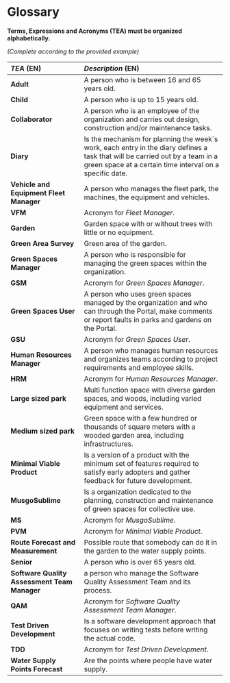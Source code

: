# Glossary

**Terms, Expressions and Acronyms (TEA) must be organized alphabetically.**

_(Complete according to the provided example)_

| **_TEA_** (EN)                               | **_Description_** (EN)                                                                                                                                                                   |                                       
|:---------------------------------------------|:-----------------------------------------------------------------------------------------------------------------------------------------------------------------------------------------|
| **Adult**                                    | A person who is between 16 and 65 years old.                                                                                                                                             |
| **Child**                                    | A person who is up to 15 years old.                                                                                                                                                      |
| **Collaborator**                             | A person who is an employee of the organization and carries out design, construction and/or maintenance tasks.                                                                           |          
| **Diary**                                    | Is the mechanism for planning the week´s work, each entry in the diary defines a task that will be carried out by a team in a green space at a certain time interval on a specific date. |
| **Vehicle and Equipment Fleet Manager**      | A person who manages the fleet park, the machines, the equipment and vehicles.                                                                                                           |
| **VFM**                                      | Acronym for _Fleet Manager_.                                                                                                                                                             |
| **Garden**                                   | Garden space with or without trees with little or no equipment.                                                                                                                          |
| **Green Area Survey**                        | Green area of the garden.                                                                                                                                                                |
| **Green Spaces Manager**                     | A person who is responsible for managing the green spaces within the organization.                                                                                                       |
| **GSM**                                      | Acronym for _Green Spaces Manager_.                                                                                                                                                      |
| **Green Spaces User**                        | A person who uses green spaces managed by the organization and who can through the Portal, make comments or report faults in parks and gardens on the Portal.                            |
| **GSU**                                      | Acronym for _Green Spaces User_.                                                                                                                                                         |
| **Human Resources Manager**                  | A person who manages human resources and organizes teams according to project requirements and employee skills.                                                                          |
| **HRM**                                      | Acronym for _Human Resources Manager_.                                                                                                                                                   |
| **Large sized park**                         | Multi function space with diverse garden spaces, and woods, including varied equipment and services.                                                                                     |
| **Medium sized park**                        | Green space with a few hundred or thousands of square meters with a wooded garden area, including infrastructures.                                                                       |
| **Minimal Viable Product**                   | Is a version of a product with the minimum set of features required to satisfy early adopters and gather feedback for future development.                                                |
| **MusgoSublime**                             | Is a organization dedicated to the planning, construction and maintenance of green spaces for collective use.                                                                            |
| **MS**                                       | Acronym for _MusgoSublime_.                                                                                                                                                              |
| **PVM**                                      | Acronym for _Minimal Viable Product_.                                                                                                                                                    |
| **Route Forecast and Measurement**           | Possible route that somebody can do it in the garden to the water supply points.                                                                                                         |
| **Senior**                                   | A person who is over 65 years old.                                                                                                                                                       |
| **Software Quality Assessment Team Manager** | a person who manage the Software Quality Assessment Team and its process.                                                                                                                |
| **QAM**                                      | Acronym for _Software Quality Assessment Team Manager_.                                                                                                                                  |
| **Test Driven Development**                  | Is a software development approach that focuses on writing tests before writing the actual code.                                                                                         |
| **TDD**                                      | Acronym for _Test Driven Development_.                                                                                                                                                   |
| **Water Supply Points Forecast**             | Are the points where people have water supply.                                                                                                                                           |










